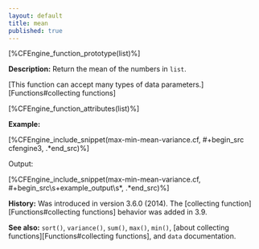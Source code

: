 ```yaml
---
layout: default
title: mean
published: true
---
```


[%CFEngine_function_prototype(list)%]

**Description:** Return the mean of the numbers in `list`.

[This function can accept many types of data parameters.][Functions#collecting functions]

[%CFEngine_function_attributes(list)%]

**Example:**

[%CFEngine_include_snippet(max-min-mean-variance.cf, #\+begin_src cfengine3, .*end_src)%]

Output:

[%CFEngine_include_snippet(max-min-mean-variance.cf, #\+begin_src\s+example_output\s*, .*end_src)%]

**History:** Was introduced in version 3.6.0 (2014). The [collecting function][Functions#collecting functions] behavior was added in 3.9.

**See also:** `sort()`, `variance()`, `sum()`, `max()`, `min()`, [about collecting functions][Functions#collecting functions], and `data` documentation.
